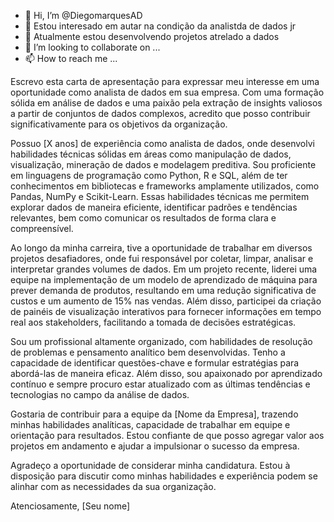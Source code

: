 - 👋 Hi, I’m @DiegomarquesAD
- 👀 Estou interesado em autar na condição da analistda de dados jr
- 🌱 Atualmente estou desenvolvendo projetos atrelado a  dados
- 💞️ I’m looking to collaborate on ...
- 📫 How to reach me ...

<!---
DiegomarquesAD/DiegomarquesAD is a ✨ special ✨ repository because its `README.md` (this file) appears on your GitHub profile.
You can click the Preview link to take a look at your changes.
--->
Escrevo esta carta de apresentação para expressar meu interesse em uma oportunidade como analista de dados em sua empresa. Com uma formação sólida em análise de dados e uma paixão pela extração de insights valiosos a partir de conjuntos de dados complexos, acredito que posso contribuir significativamente para os objetivos da organização.

Possuo [X anos] de experiência como analista de dados, onde desenvolvi habilidades técnicas sólidas em áreas como manipulação de dados, visualização, mineração de dados e modelagem preditiva. Sou proficiente em linguagens de programação como Python, R e SQL, além de ter conhecimentos em bibliotecas e frameworks amplamente utilizados, como Pandas, NumPy e Scikit-Learn. Essas habilidades técnicas me permitem explorar dados de maneira eficiente, identificar padrões e tendências relevantes, bem como comunicar os resultados de forma clara e compreensível.

Ao longo da minha carreira, tive a oportunidade de trabalhar em diversos projetos desafiadores, onde fui responsável por coletar, limpar, analisar e interpretar grandes volumes de dados. Em um projeto recente, liderei uma equipe na implementação de um modelo de aprendizado de máquina para prever demanda de produtos, resultando em uma redução significativa de custos e um aumento de 15% nas vendas. Além disso, participei da criação de painéis de visualização interativos para fornecer informações em tempo real aos stakeholders, facilitando a tomada de decisões estratégicas.

Sou um profissional altamente organizado, com habilidades de resolução de problemas e pensamento analítico bem desenvolvidas. Tenho a capacidade de identificar questões-chave e formular estratégias para abordá-las de maneira eficaz. Além disso, sou apaixonado por aprendizado contínuo e sempre procuro estar atualizado com as últimas tendências e tecnologias no campo da análise de dados.

Gostaria de contribuir para a equipe da [Nome da Empresa], trazendo minhas habilidades analíticas, capacidade de trabalhar em equipe e orientação para resultados. Estou confiante de que posso agregar valor aos projetos em andamento e ajudar a impulsionar o sucesso da empresa.

Agradeço a oportunidade de considerar minha candidatura. Estou à disposição para discutir como minhas habilidades e experiência podem se alinhar com as necessidades da sua organização.

Atenciosamente,
[Seu nome]
